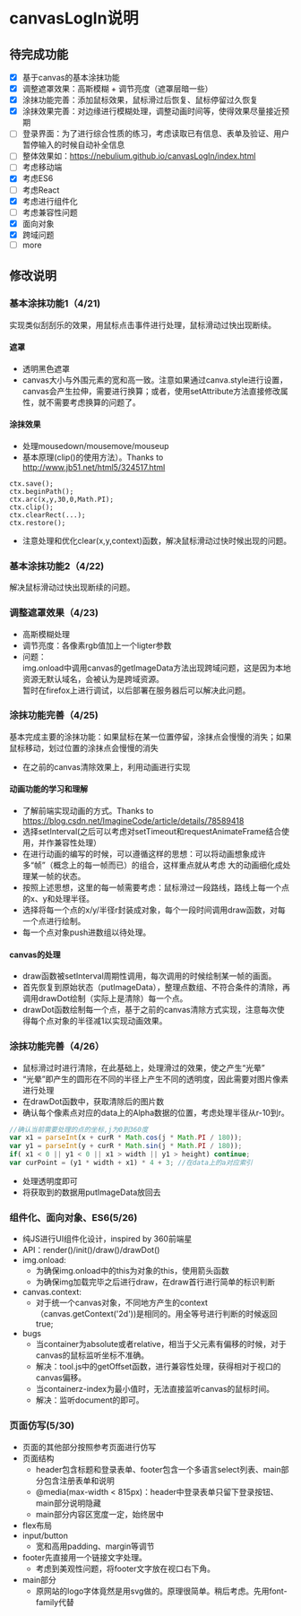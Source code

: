 # canvasLogIn说明

## 待完成功能
- [x] 基于canvas的基本涂抹功能
- [x] 调整遮罩效果：高斯模糊 + 调节亮度（遮罩层暗一些）
- [x] 涂抹功能完善：添加鼠标效果，鼠标滑过后恢复、鼠标停留过久恢复
- [x] 涂抹效果完善：对边缘进行模糊处理，调整动画时间等，使得效果尽量接近预期 
- [ ] 登录界面：为了进行综合性质的练习，考虑读取已有信息、表单及验证、用户暂停输入的时候自动补全信息
- [ ] 整体效果如：<https://nebulium.github.io/canvasLogIn/index.html>
- [ ] 考虑移动端
- [x] 考虑ES6
- [ ] 考虑React
- [x] 考虑进行组件化
- [ ] 考虑兼容性问题
- [x] 面向对象
- [x] 跨域问题
- [ ] more

## 修改说明
### 基本涂抹功能1（4/21)
  实现类似刮刮乐的效果，用鼠标点击事件进行处理，鼠标滑动过快出现断续。
#### 遮罩
- 透明黑色遮罩
- canvas大小与外围元素的宽和高一致。注意如果通过canva.style进行设置，canvas会产生拉伸，需要进行换算；或者，使用setAttribute方法直接修改属性，就不需要考虑换算的问题了。

#### 涂抹效果
- 处理mousedown/mousemove/mouseup
- 基本原理(clip()的使用方法）。Thanks to <http://www.jb51.net/html5/324517.html>
```
ctx.save();
ctx.beginPath();
ctx.arc(x,y,30,0,Math.PI);
ctx.clip();
ctx.clearRect(...);
ctx.restore();
```
- 注意处理和优化clear(x,y,context)函数，解决鼠标滑动过快时候出现的问题。

### 基本涂抹功能2（4/22)
解决鼠标滑动过快出现断续的问题。

### 调整遮罩效果（4/23)
- 高斯模糊处理
- 调节亮度：各像素rgb值加上一个ligter参数
- 问题：  
img.onload中调用canvas的getImageData方法出现跨域问题，这是因为本地资源无默认域名，会被认为是跨域资源。  
暂时在firefox上进行调试，以后部署在服务器后可以解决此问题。

### 涂抹功能完善（4/25)
基本完成主要的涂抹功能：如果鼠标在某一位置停留，涂抹点会慢慢的消失；如果鼠标移动，划过位置的涂抹点会慢慢的消失
- 在之前的canvas清除效果上，利用动画进行实现

#### 动画功能的学习和理解
- 了解前端实现动画的方式。Thanks to <https://blog.csdn.net/ImagineCode/article/details/78589418>
- 选择setInterval(之后可以考虑对setTimeout和requestAnimateFrame结合使用，并作兼容性处理）
- 在进行动画的编写的时候，可以遵循这样的思想：可以将动画想象成许多“帧”（概念上的每一帧而已）的组合，这样重点就从考虑
大的动画细化成处理某一帧的状态。
- 按照上述思想，这里的每一帧需要考虑：鼠标滑过一段路线，路线上每一个点的x、y和处理半径。
- 选择将每一个点的x/y/半径r封装成对象，每个一段时间调用draw函数，对每一个点进行绘制。
- 每一个点对象push进数组以待处理。

#### canvas的处理
- draw函数被setInterval周期性调用，每次调用的时候绘制某一帧的画面。
- 首先恢复到原始状态（putImageData），整理点数组、不符合条件的清除，再调用drawDot绘制（实际上是清除）每一个点。
- drawDot函数绘制每一个点，基于之前的canvas清除方式实现，注意每次使得每个点对象的半径减1以实现动画效果。

### 涂抹功能完善（4/26）
- 鼠标滑过时进行清除，在此基础上，处理滑过的效果，使之产生“光晕”
- “光晕”即产生的圆形在不同的半径上产生不同的透明度，因此需要对图片像素进行处理
- 在drawDot函数中，获取清除后的图片数
- 确认每个像素点对应的data上的Alpha数据的位置，考虑处理半径从r-10到r。
```javascript
//确认当前需要处理的点的坐标,j为0到360度
var x1 = parseInt(x + curR * Math.cos(j * Math.PI / 180));
var y1 = parseInt(y + curR * Math.sin(j * Math.PI / 180));
if( x1 < 0 || y1 < 0 || x1 > width || y1 > height) continue;
var curPoint = (y1 * width + x1) * 4 + 3; //在data上的a对应索引
```
- 处理透明度即可
- 将获取到的数据用putImageData放回去

### 组件化、面向对象、ES6(5/26)
- 纯JS进行UI组件化设计，inspired by 360前端星
- API：render()/init()/draw()/drawDot()
- img.onload:
    - 为确保img.onload中的this为对象的this，使用箭头函数
    - 为确保img加载完毕之后进行draw，在draw首行进行简单的标识判断
- canvas.context:
    - 对于统一个canvas对象，不同地方产生的context（canvas.getContext('2d'))是相同的。用全等号进行判断的时候返回true;
- bugs
    - 当container为absolute或者relative，相当于父元素有偏移的时候，对于canvas的鼠标监听坐标不准确。
    - 解决：tool.js中的getOffset函数，进行兼容性处理，获得相对于视口的canvas偏移。
    - 当containerz-index为最小值时，无法直接监听canvas的鼠标时间。
    - 解决：监听document的即可。

### 页面仿写(5/30)
- 页面的其他部分按照参考页面进行仿写
- 页面结构
    - header包含标题和登录表单、footer包含一个多语言select列表、main部分包含注册表单和说明
    - @media(max-width < 815px)：header中登录表单只留下登录按钮、main部分说明隐藏
    - main部分内容区宽度一定，始终居中
- flex布局
- input/button
    - 宽和高用padding、margin等调节
- footer先直接用一个链接文字处理。
    - 考虑到美观性问题，将footer文字放在视口右下角。
- main部分
    - 原网站的logo字体竟然是用svg做的。原理很简单。稍后考虑。先用font-family代替


